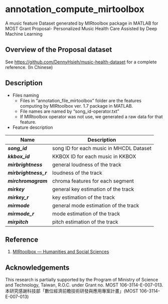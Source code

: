 # annotation_compute_mirtoolbox
A music feature Dataset generated by MIRtoolbox package in MATLAB for MOST Grant Proposal- Personalized Music Health Care Assisted by Deep Machine Learning

## Overview of the Proposal dataset

See https://github.com/DennyHsieh/music-health-dataset for a complete reference. (In Chinese)


## Description
- Files naming
  - Files in “annotation_file_mirtoolbox” folder are the features computing by MIRtoolbox ver. 1.7 package in MATLAB.
  - File names are named by “song_id-operator.txt”
  - If MIRtoolbox operator was not use, we generated a raw data for that feature.
- Feature description


| **Name**              | **Description**                         |
| --------------------- | --------------------------------------- |
| ***song_id***         | song ID for each music in MHCDL Dataset |
| ***kkbox_id***        | KKBOX ID for each music in KKBOX        |
| ***mirbrightness***   | general loudness of the track           |
| ***mirbrightness_r*** | loudness of the track                   |
| ***mirchromagram***   | chroma features for each segment        |
| ***mirkey***          | general key estimation of the track     |
| ***mirkey_r***        | key estimation of the track             |
| ***mirmode***         | general mode estimation of the track    |
| ***mirmode_r***       | mode estimation of the track            |
| ***mirpitch***        | pitch estimation of the track           |



## Reference
1. [MIRtoolbox — Humanities and Social Sciences](https://www.jyu.fi/hytk/fi/laitokset/mutku/en/research/materials/mirtoolbox)


## Acknowledgements

This research is partially supported by the Program of Ministry of Science and Technology, Taiwan, R.O.C. under Grant no. MOST 106-3114-E-007-013.
本研究感謝科技部「數位經濟前瞻技術研發與應用專案計畫」(MOST 106-3114-E-007-013)

